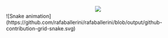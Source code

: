 <div align='center' > 
    <img  src="https://a.imagem.app/o1Lyi1.png">         
</div>
![Snake animation](https://github.com/rafaballerini/rafaballerini/blob/output/github-contribution-grid-snake.svg)


 
  





